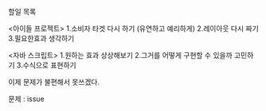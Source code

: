 할일 목록 


<아이들 프로젝트>
1.소비자 타겟 다시 하기 (유연하고 예리하게)
2.레이아웃 다시 짜기
3.필요한효과 생각하기



<자바 스크립트>
1.원하는 효과 상상해보기
2.그거를 어떻게 구현할 수 있을까 고민하기
3.수식으로 표현하기

이제 문제가 불편해서 못쓰겠다.


문제 : issue